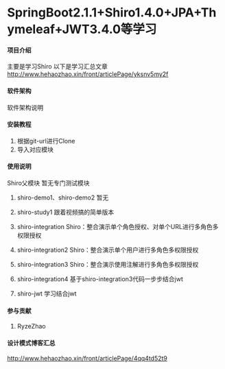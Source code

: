 # SpringBoot2.1.1+Shiro1.4.0+JPA+Thymeleaf+JWT3.4.0等学习

#### 项目介绍
主要是学习Shiro
以下是学习汇总文章
http://www.hehaozhao.xin/front/articlePage/yksnv5my2f
#### 软件架构
软件架构说明


#### 安装教程

1. 根据git-url进行Clone
2. 导入对应模块

#### 使用说明
Shiro父模块
暂无专门测试模块


1. shiro-demo1、shiro-demo2
    暂无
    
2. shiro-study1
    跟着视频搞的简单版本

3. shiro-integration
   Shiro：整合演示单个角色授权、对单个URL进行多角色多权限授权

4. shiro-integration2
    Shiro：整合演示单个用户进行多角色多权限授权
    
5. shiro-integration3
    Shiro：整合演示使用注解进行多角色多权限授权
    
6. shiro-integration4
    基于shiro-integration3代码一步步结合jwt
    
7. shiro-jwt
    学习结合jwt










#### 参与贡献

1. RyzeZhao

#### 设计模式博客汇总
http://www.hehaozhao.xin/front/articlePage/4qq4td52t9